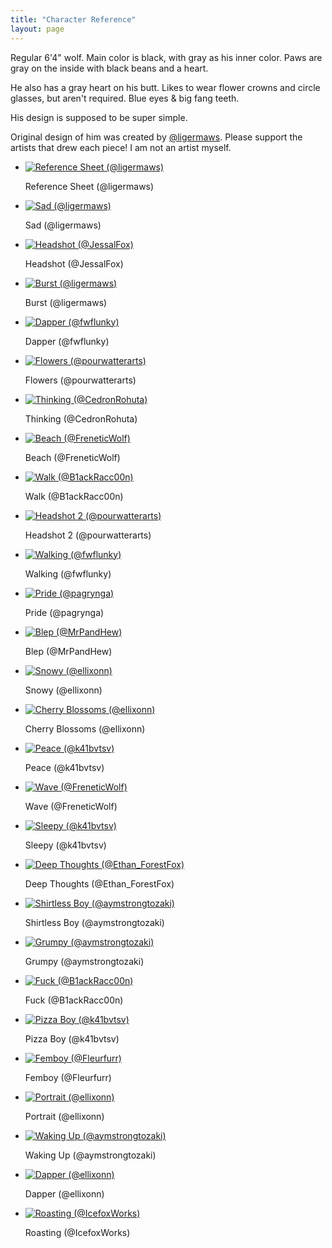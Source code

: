 ```yaml
---
title: "Character Reference"
layout: page
---
```

<div id="left-content">
    <p>Regular 6'4" wolf. Main color is black, with gray as his inner color. Paws are gray on the inside with black beans and a heart.</p>
    <p>He also has a gray heart on his butt. Likes to wear flower crowns and circle glasses, but aren't required. Blue eyes & big fang teeth.</p>
    <p>His design is supposed to be super simple.</p>
    <p>Original design of him was created by <a href="https://twitter.com/ligermaws">@ligermaws</a>. Please support the artists that drew each piece! I am not an artist myself.</p>
</div>
<div id="gallery01" class="gallery">
    <div class="inner">
        <ul>
            <li>
                <a href="https://hyper.lol/art/ref.png" class="thumbnail"><span class="frame deferred"><img data-src="https://hyper.lol/art/ref.png"
                            alt="Reference Sheet (@ligermaws)" /></span></a>
                <div class="caption">
                    <p>Reference Sheet (@ligermaws)</p>
                </div>
            </li>
            <li>
                <a href="https://hyper.lol/art/sad.png" class="thumbnail"><span class="frame deferred"><img data-src="https://hyper.lol/art/sad.png"
                            alt="Sad (@ligermaws)" /></span></a>
                <div class="caption">
                    <p>Sad (@ligermaws)</p>
                </div>
            </li>
            <li>
                <a href="https://hyper.lol/art/headshot.png" class="thumbnail"><span class="frame deferred"><img
                            data-src="https://hyper.lol/art/headshot.png" alt="Headshot (@JessalFox)" /></span></a>
                <div class="caption">
                    <p>Headshot (@JessalFox)</p>
                </div>
            </li>
            <li>
                <a href="https://hyper.lol/art/burst.png" class="thumbnail"><span class="frame deferred"><img
                            data-src="https://hyper.lol/art/burst.png" alt="Burst (@ligermaws)" /></span></a>
                <div class="caption">
                    <p>Burst (@ligermaws)</p>
                </div>
            </li>
            <li>
                <a href="https://hyper.lol/art/dapper.png" class="thumbnail"><span class="frame deferred"><img
                            data-src="https://hyper.lol/art/dapper.png" alt="Dapper (@fwflunky)" /></span></a>
                <div class="caption">
                    <p>Dapper (@fwflunky)</p>
                </div>
            </li>
            <li>
                <a href="https://hyper.lol/art/flowers.png" class="thumbnail"><span class="frame deferred"><img
                            data-src="https://hyper.lol/art/flowers.png" alt="Flowers (@pourwatterarts)" /></span></a>
                <div class="caption">
                    <p>Flowers (@pourwatterarts)</p>
                </div>
            </li>
            <li>
                <a href="https://hyper.lol/art/thinking.png" class="thumbnail"><span class="frame deferred"><img
                            data-src="https://hyper.lol/art/thinking.png" alt="Thinking (@CedronRohuta)" /></span></a>
                <div class="caption">
                    <p>Thinking (@CedronRohuta)</p>
                </div>
            </li>
            <li>
                <a href="https://hyper.lol/art/beach.jpg" class="thumbnail"><span class="frame deferred"><img
                            data-src="https://hyper.lol/art/beach.jpg" alt="Beach (@FreneticWolf)" /></span></a>
                <div class="caption">
                    <p>Beach (@FreneticWolf)</p>
                </div>
            </li>
            <li>
                <a href="https://hyper.lol/art/walk.png" class="thumbnail"><span class="frame deferred"><img data-src="https://hyper.lol/art/walk.png"
                            alt="Walk (@B1ackRacc00n)" /></span></a>
                <div class="caption">
                    <p>Walk (@B1ackRacc00n)</p>
                </div>
            </li>
            <li>
                <a href="https://hyper.lol/art/headshot-2.png" class="thumbnail"><span class="frame deferred"><img
                            data-src="https://hyper.lol/art/headshot-2.png" alt="Headshot 2 (@pourwatterarts)" /></span></a>
                <div class="caption">
                    <p>Headshot 2 (@pourwatterarts)</p>
                </div>
            </li>
            <li>
                <a href="https://hyper.lol/art/walking.png" class="thumbnail"><span class="frame deferred"><img
                            data-src="https://hyper.lol/art/walking.png" alt="Walking (@fwflunky)" /></span></a>
                <div class="caption">
                    <p>Walking (@fwflunky)</p>
                </div>
            </li>
            <li>
                <a href="https://hyper.lol/art/pride.png" class="thumbnail"><span class="frame deferred"><img
                            data-src="https://hyper.lol/art/pride.png" alt="Pride (@pagrynga)" /></span></a>
                <div class="caption">
                    <p>Pride (@pagrynga)</p>
                </div>
            </li>
            <li>
                <a href="https://hyper.lol/art/blep.jpg" class="thumbnail"><span class="frame deferred"><img
                            data-src="https://hyper.lol/art/blep.jpg" alt="Blep (@MrPandHew)" /></span></a>
                <div class="caption">
                    <p>Blep (@MrPandHew)</p>
                </div>
            </li>
            <li>
                <a href="https://hyper.lol/art/snowy.png" class="thumbnail"><span class="frame deferred"><img
                            data-src="https://hyper.lol/art/snowy.png" alt="Snowy (@ellixonn)" /></span></a>
                <div class="caption">
                    <p>Snowy (@ellixonn)</p>
                </div>
            </li>
            <li>
                <a href="https://hyper.lol/art/cherry-blossoms.png" class="thumbnail"><span class="frame deferred"><img
                            data-src="https://hyper.lol/art/cherry-blossoms.png" alt="Cherry Blossoms (@ellixonn)" /></span></a>
                <div class="caption">
                    <p>Cherry Blossoms (@ellixonn)</p>
                </div>
            </li>
            <li>
                <a href="https://hyper.lol/art/peace.png" class="thumbnail"><span class="frame deferred"><img
                            data-src="https://hyper.lol/art/peace.png" alt="Peace (@k41bvtsv)" /></span></a>
                <div class="caption">
                    <p>Peace (@k41bvtsv)</p>
                </div>
            </li>
            <li>
                <a href="https://hyper.lol/art/wave.jpg" class="thumbnail"><span class="frame deferred"><img
                            data-src="https://hyper.lol/art/wave.jpg" alt="Wave (@FreneticWolf)" /></span></a>
                <div class="caption">
                    <p>Wave (@FreneticWolf)</p>
                </div>
            </li>
            <li>
                <a href="https://hyper.lol/art/sleepy.png" class="thumbnail"><span class="frame deferred"><img
                            data-src="https://hyper.lol/art/sleepy.png" alt="Sleepy (@k41bvtsv)" /></span></a>
                <div class="caption">
                    <p>Sleepy (@k41bvtsv)</p>
                </div>
            </li>
            <li>
                <a href="https://hyper.lol/art/deep-thoughts.png" class="thumbnail"><span class="frame deferred"><img
                            data-src="https://hyper.lol/art/deep-thoughts.png" alt="Deep Thoughts (@Ethan_ForestFox)" /></span></a>
                <div class="caption">
                    <p>Deep Thoughts (@Ethan_ForestFox)</p>
                </div>
            </li>
            <li>
                <a href="https://hyper.lol/art/shirtless-boy.jpg" class="thumbnail"><span class="frame deferred"><img
                            data-src="https://hyper.lol/art/shirtless-boy.jpg" alt="Shirtless Boy (@aymstrongtozaki)" /></span></a>
                <div class="caption">
                    <p>Shirtless Boy (@aymstrongtozaki)</p>
                </div>
            </li>
            <li>
                <a href="https://hyper.lol/art/grumpy.jpg" class="thumbnail"><span class="frame deferred"><img
                            data-src="https://hyper.lol/art/grumpy.jpg" alt="Grumpy (@aymstrongtozaki)" /></span></a>
                <div class="caption">
                    <p>Grumpy (@aymstrongtozaki)</p>
                </div>
            </li>
            <li>
                <a href="https://hyper.lol/art/fuck.jpg" class="thumbnail"><span class="frame deferred"><img
                            data-src="https://hyper.lol/art/fuck.jpg" alt="Fuck (@B1ackRacc00n)" /></span></a>
                <div class="caption">
                    <p>Fuck (@B1ackRacc00n)</p>
                </div>
            </li>
            <li>
                <a href="https://hyper.lol/art/pizza.jpg" class="thumbnail"><span class="frame deferred"><img
                            data-src="https://hyper.lol/art/pizza.jpg" alt="Pizza Boy (@k41bvtsv)" /></span></a>
                <div class="caption">
                    <p>Pizza Boy (@k41bvtsv)</p>
                </div>
            </li>
            <li>
                <a href="https://hyper.lol/art/femboy.png" class="thumbnail"><span class="frame deferred"><img
                            data-src="https://hyper.lol/art/femboy.png" alt="Femboy (@Fleurfurr)" /></span></a>
                <div class="caption">
                    <p>Femboy (@Fleurfurr)</p>
                </div>
            </li>
            <li>
                <a href="https://hyper.lol/art/portrait.png" class="thumbnail"><span class="frame deferred"><img
                            data-src="https://hyper.lol/art/portrait.png" alt="Portrait (@ellixonn)" /></span></a>
                <div class="caption">
                    <p>Portrait (@ellixonn)</p>
                </div>
            </li>
            <li>
                <a href="https://hyper.lol/art/waking-up.jpg" class="thumbnail"><span class="frame deferred"><img
                            data-src="https://hyper.lol/art/waking-up.jpg" alt="Waking Up (@aymstrongtozaki)" /></span></a>
                <div class="caption">
                    <p>Waking Up (@aymstrongtozaki)</p>
                </div>
            </li>
            <li>
                <a href="https://hyper.lol/art/dapper.jpg" class="thumbnail"><span class="frame deferred"><img
                            data-src="https://hyper.lol/art/dapper.png" alt="Dapper (@ellixonn)" /></span></a>
                <div class="caption">
                    <p>Dapper (@ellixonn)</p>
                </div>
            </li>
            <li>
                <a href="https://hyper.lol/art/roasting.png" class="thumbnail"><span class="frame deferred"><img
                            data-src="https://hyper.lol/art/roasting.png" alt="Roasting (@IcefoxWorks)" /></span></a>
                <div class="caption">
                    <p>Roasting (@IcefoxWorks)</p>
                </div>
            </li>
        </ul>
    </div>
</div>